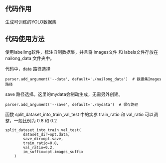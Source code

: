 ## 代码作用
生成可训练的YOLO数据集

## 代码使用方法

使用labelImg软件，标注自制数据集，并且将 images文件 和 labels文件存放在 nailong_data 文件夹中。

代码中，data 路径选择 
```
parser.add_argument('--data', default='./nailong_data')  # 数据集Images路径
```
save 路径选择。这里的mydata会制动生成，无需另外创建。
```
parser.add_argument('--save', default='./mydata')  # 保存路径
```

函数 split_dataset_into_train_val_test 中的实参 train_ratio 和 val_ratio 可以调整，一般比例为 0.8 和 0.2 

```
split_dataset_into_train_val_test(
        dataset_dir=opt.data,
        save_dir=opt.save,
        train_ratio=0.8,
        val_ratio=0.2,
        im_suffix=opt.images_suffix
    )
```

